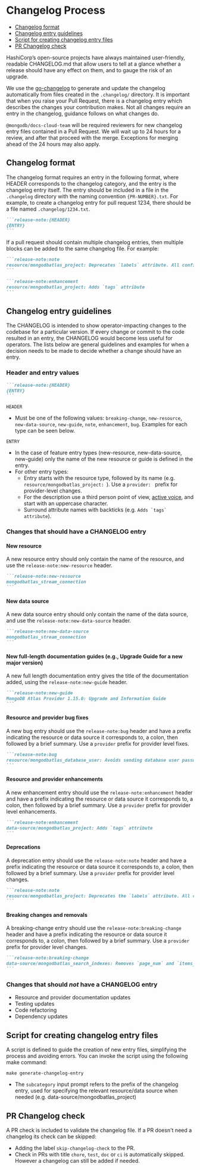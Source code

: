 # Changelog Process

- [Changelog format](#changelog-format)
- [Changelog entry guidelines](#changelog-entry-guidelines)
- [Script for creating changelog entry files](#script-for-creating-changelog-entry-files)
- [PR Changelog check](#pr-changelog-check)

HashiCorp’s open-source projects have always maintained user-friendly, readable CHANGELOG.md that allow users to tell at a glance whether a release should have any effect on them, and to gauge the risk of an upgrade.

We use the [go-changelog](https://github.com/hashicorp/go-changelog) to generate and update the changelog automatically from files created in the `.changelog/` directory. It is important that when you raise your Pull Request, there is a changelog entry which describes the changes your contribution makes. Not all changes require an entry in the changelog, guidance follows on what changes do.

`@mongodb/docs-cloud-team` will be required reviewers for new changelog entry files contained in a Pull Request. We will wait up to 24 hours for a review, and after that proceed with the merge. Exceptions for merging ahead of the 24 hours may also apply.

## Changelog format

The changelog format requires an entry in the following format, where HEADER corresponds to the changelog category, and the entry is the changelog entry itself. The entry should be included in a file in the `.changelog` directory with the naming convention `{PR-NUMBER}.txt`. For example, to create a changelog entry for pull request 1234, there should be a file named `.changelog/1234.txt`.

``````markdown
```release-note:{HEADER}
{ENTRY}
```
``````

If a pull request should contain multiple changelog entries, then multiple blocks can be added to the same changelog file. For example:

``````markdown
```release-note:note
resource/mongodbatlas_project: Deprecates `labels` attribute. All configurations using `labels` should be updated to use the new `tags` attribute instead.
```

```release-note:enhancement
resource/mongodbatlas_project: Adds `tags` attribute
```
``````


## Changelog entry guidelines

The CHANGELOG is intended to show operator-impacting changes to the codebase for a particular version. If every change or commit to the code resulted in an entry, the CHANGELOG would become less useful for operators. The lists below are general guidelines and examples for when a decision needs to be made to decide whether a change should have an entry.

### Header and entry values

``````markdown
```release-note:{HEADER}
{ENTRY}
```
``````

 `HEADER`
 - Must be one of the following values: `breaking-change`, `new-resource`, `new-data-source`, `new-guide`, `note`, `enhancement`, `bug`. Examples for each type can be seen below.

`ENTRY`
 - In the case of feature entry types (new-resource, new-data-source, new-guide) only the name of the new resource or guide is defined in the entry.
 - For other entry types:
    - Entry starts with the resource type, followed by its name (e.g. `resource/mongodbatlas_project: `). Use a `provider: ` prefix for provider-level changes.
    - For the description use a third person point of view, [active voice](https://www.mongodb.com/docs/meta/style-guide/writing/use-active-voice/#std-label-use-active-voice), and start with an uppercase character.
    - Surround attribute names with backticks (e.g. ```Adds `tags` attribute```). 

### Changes that should have a CHANGELOG entry

#### New resource

A new resource entry should only contain the name of the resource, and use the `release-note:new-resource` header.

``````markdown
```release-note:new-resource
mongodbatlas_stream_connection
```
``````

#### New data source

A new data source entry should only contain the name of the data source, and use the `release-note:new-data-source` header.

``````markdown
```release-note:new-data-source
mongodbatlas_stream_connection
```
``````

#### New full-length documentation guides (e.g., Upgrade Guide for a new major version)

A new full length documentation entry gives the title of the documentation added, using the `release-note:new-guide` header.

``````markdown
```release-note:new-guide
MongoDB Atlas Provider 1.15.0: Upgrade and Information Guide
```
``````

#### Resource and provider bug fixes

A new bug entry should use the `release-note:bug` header and have a prefix indicating the resource or data source it corresponds to, a colon, then followed by a brief summary. Use a `provider` prefix for provider level fixes.

``````markdown
```release-note:bug
resource/mongodbatlas_database_user: Avoids sending database user password in update request if the value has not changed
```
``````

#### Resource and provider enhancements

A new enhancement entry should use the `release-note:enhancement` header and have a prefix indicating the resource or data source it corresponds to, a colon, then followed by a brief summary. Use a `provider` prefix for provider level enhancements.

``````markdown
```release-note:enhancement
data-source/mongodbatlas_project: Adds `tags` attribute
```
``````

#### Deprecations

A deprecation entry should use the `release-note:note` header and have a prefix indicating the resource or data source it corresponds to, a colon, then followed by a brief summary. Use a `provider` prefix for provider level changes.

``````markdown
```release-note:note
resource/mongodbatlas_project: Deprecates the `labels` attribute. All configurations using `labels` should be updated to use the new `tags` attribute instead.
```
``````

#### Breaking changes and removals

A breaking-change entry should use the `release-note:breaking-change` header and have a prefix indicating the resource or data source it corresponds to, a colon, then followed by a brief summary. Use a `provider` prefix for provider level changes.

``````markdown
```release-note:breaking-change
data-source/mongodbatlas_search_indexes: Removes `page_num` and `items_per_page` attributes
```
``````

### Changes that should _not_ have a CHANGELOG entry

- Resource and provider documentation updates
- Testing updates
- Code refactoring
- Dependency updates

## Script for creating changelog entry files

A script is defined to guide the creation of new entry files, simplifying the process and avoiding errors. You can invoke the script using the following make command:

```
make generate-changelog-entry
```

- The `subcategory` input prompt refers to the prefix of the changelog entry, used for specifying the relevant resource/data source when needed (e.g. data-source/mongodbatlas_project)

## PR Changelog check

A PR check is included to validate the changelog file. 
If a PR doesn't need a changelog its check can be skipped:
- Adding the label `skip-changelog-check` to the PR.
- Check in PRs with title `chore`, `test`, `doc` or `ci` is automatically skipped. However a changelog can still be added if needed.
